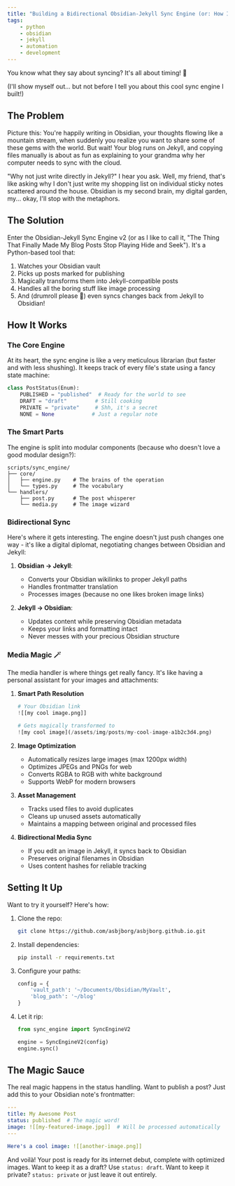 ```yaml
---
title: "Building a Bidirectional Obsidian-Jekyll Sync Engine (or: How I Learned to Stop Worrying and Love the Sync)"
tags:
    - python
    - obsidian
    - jekyll
    - automation
    - development
---
```


You know what they say about syncing? It's all about timing! 🥁

(I'll show myself out... but not before I tell you about this cool sync engine I built!)

## The Problem

Picture this: You're happily writing in Obsidian, your thoughts flowing like a mountain stream, when suddenly you realize you want to share some of these gems with the world. But wait! Your blog runs on Jekyll, and copying files manually is about as fun as explaining to your grandma why her computer needs to sync with the cloud.

"Why not just write directly in Jekyll?" I hear you ask. Well, my friend, that's like asking why I don't just write my shopping list on individual sticky notes scattered around the house. Obsidian is my second brain, my digital garden, my... okay, I'll stop with the metaphors.

## The Solution

Enter the Obsidian-Jekyll Sync Engine v2 (or as I like to call it, "The Thing That Finally Made My Blog Posts Stop Playing Hide and Seek"). It's a Python-based tool that:

1. Watches your Obsidian vault
2. Picks up posts marked for publishing
3. Magically transforms them into Jekyll-compatible posts
4. Handles all the boring stuff like image processing
5. And (drumroll please 🥁) even syncs changes back from Jekyll to Obsidian!

## How It Works

### The Core Engine

At its heart, the sync engine is like a very meticulous librarian (but faster and with less shushing). It keeps track of every file's state using a fancy state machine:

```python
class PostStatus(Enum):
    PUBLISHED = "published"  # Ready for the world to see
    DRAFT = "draft"         # Still cooking
    PRIVATE = "private"     # Shh, it's a secret
    NONE = None            # Just a regular note
```

### The Smart Parts

The engine is split into modular components (because who doesn't love a good modular design?):

```
scripts/sync_engine/
├── core/
│   ├── engine.py    # The brains of the operation
│   └── types.py     # The vocabulary
└── handlers/
    ├── post.py      # The post whisperer
    └── media.py     # The image wizard
```

### Bidirectional Sync

Here's where it gets interesting. The engine doesn't just push changes one way - it's like a digital diplomat, negotiating changes between Obsidian and Jekyll:

1. **Obsidian → Jekyll**:
   - Converts your Obsidian wikilinks to proper Jekyll paths
   - Handles frontmatter translation
   - Processes images (because no one likes broken image links)

2. **Jekyll → Obsidian**:
   - Updates content while preserving Obsidian metadata
   - Keeps your links and formatting intact
   - Never messes with your precious Obsidian structure

### Media Magic 🪄

The media handler is where things get really fancy. It's like having a personal assistant for your images and attachments:

1. **Smart Path Resolution**
   ```python
   # Your Obsidian link
   ![[my cool image.png]]
   
   # Gets magically transformed to
   ![my cool image](/assets/img/posts/my-cool-image-a1b2c3d4.png)
   ```

2. **Image Optimization**
   - Automatically resizes large images (max 1200px width)
   - Optimizes JPEGs and PNGs for web
   - Converts RGBA to RGB with white background
   - Supports WebP for modern browsers

3. **Asset Management**
   - Tracks used files to avoid duplicates
   - Cleans up unused assets automatically
   - Maintains a mapping between original and processed files

4. **Bidirectional Media Sync**
   - If you edit an image in Jekyll, it syncs back to Obsidian
   - Preserves original filenames in Obsidian
   - Uses content hashes for reliable tracking

## Setting It Up

Want to try it yourself? Here's how:

1. Clone the repo:

   ```bash
   git clone https://github.com/asbjborg/asbjborg.github.io.git
   ```

2. Install dependencies:

   ```bash
   pip install -r requirements.txt
   ```

3. Configure your paths:

   ```python
   config = {
       'vault_path': '~/Documents/Obsidian/MyVault',
       'blog_path': '~/blog'
   }
   ```

4. Let it rip:

   ```python
   from sync_engine import SyncEngineV2
   
   engine = SyncEngineV2(config)
   engine.sync()
   ```

## The Magic Sauce

The real magic happens in the status handling. Want to publish a post? Just add this to your Obsidian note's frontmatter:

```yaml
---
title: My Awesome Post
status: published  # The magic word!
image: ![[my-featured-image.jpg]]  # Will be processed automatically
---

Here's a cool image: ![[another-image.png]]
```

And voilà! Your post is ready for its internet debut, complete with optimized images. Want to keep it as a draft? Use `status: draft`. Want to keep it private? `status: private` or just leave it out entirely.
